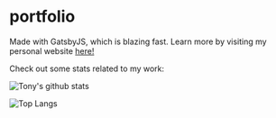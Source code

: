 # portfolio
Made with GatsbyJS, which is blazing fast.
Learn more by visiting my personal website [here!](https://tyang.netlify.app/)

Check out some stats related to my work:

![Tony's github stats](https://github-readme-stats.vercel.app/api?username=tyang98&count_private=true&show_icons=true)

![Top Langs](https://github-readme-stats.vercel.app/api/top-langs/?username=tyang98&layout=compact)
